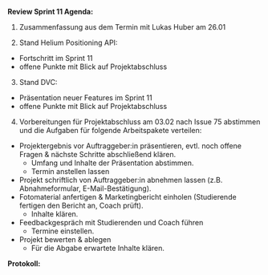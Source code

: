 **Review Sprint 11
Agenda:**


1. Zusammenfassung aus dem Termin mit Lukas Huber am 26.01

2. Stand Helium Positioning API:

- Fortschritt im Sprint 11
- offene Punkte mit Blick auf Projektabschluss

3. Stand DVC:

- Präsentation neuer Features im Sprint 11
- offene Punkte mit Blick auf Projektabschluss

4. Vorbereitungen für Projektabschluss am 03.02 nach Issue 75 abstimmen und die Aufgaben für folgende Arbeitspakete verteilen:

- Projektergebnis vor Auftraggeber:in präsentieren, evtl. noch offene Fragen & nächste Schritte abschließend klären.
    - Umfang und Inhalte der Präsentation abstimmen.
    - Termin anstellen lassen
- Projekt schriftlich von Auftraggeber:in abnehmen lassen (z.B. Abnahmeformular, E-Mail-Bestätigung).
- Fotomaterial anfertigen & Marketingbericht einholen (Studierende fertigen den Bericht an, Coach prüft).
    - Inhalte klären.
- Feedbackgespräch mit Studierenden und Coach führen
    - Termine einstellen.
- Projekt bewerten & ablegen
    - Für die Abgabe erwartete Inhalte klären.

**Protokoll:**
